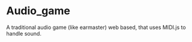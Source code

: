 # Audio_game
A traditional audio game (like earmaster) web based, that uses MIDI.js to handle sound.
